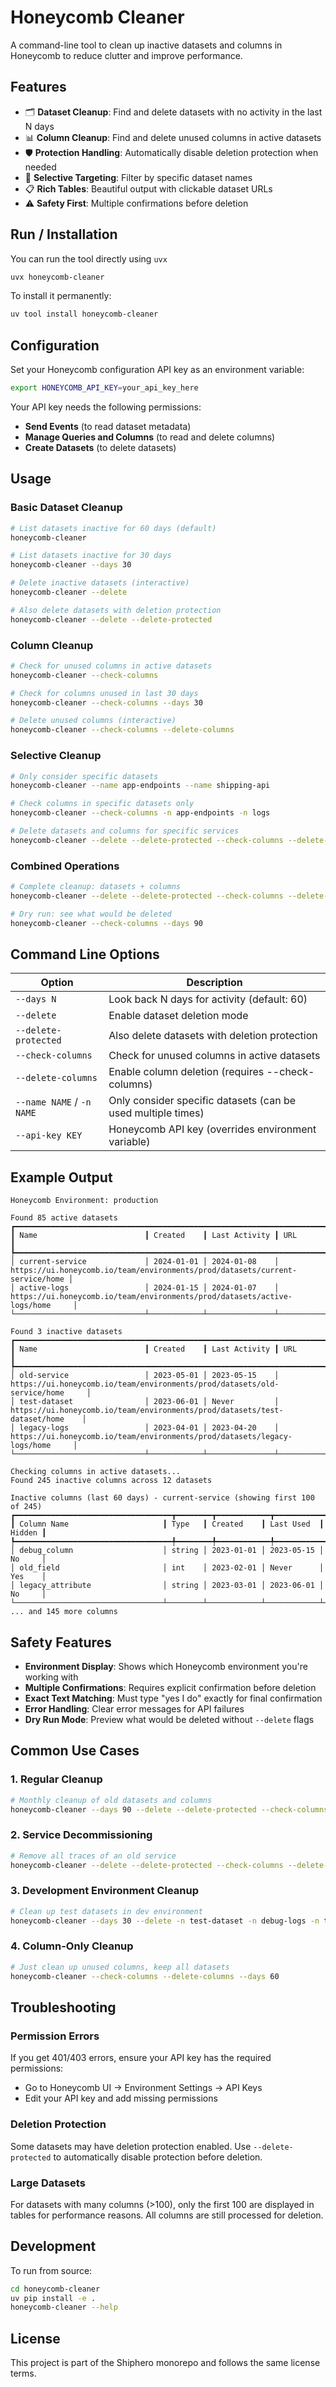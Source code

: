# Honeycomb Cleaner

A command-line tool to clean up inactive datasets and columns in Honeycomb to reduce clutter and improve performance.

## Features

- 🗂️ **Dataset Cleanup**: Find and delete datasets with no activity in the last N days
- 📊 **Column Cleanup**: Find and delete unused columns in active datasets
- 🛡️ **Protection Handling**: Automatically disable deletion protection when needed
- 🎯 **Selective Targeting**: Filter by specific dataset names
- 📋 **Rich Tables**: Beautiful output with clickable dataset URLs
- ⚠️ **Safety First**: Multiple confirmations before deletion

## Run / Installation

You can run the tool directly using `uvx`

```bash
uvx honeycomb-cleaner
```

To install it permanently:

```bash
uv tool install honeycomb-cleaner
```


## Configuration

Set your Honeycomb configuration API key as an environment variable:

```bash
export HONEYCOMB_API_KEY=your_api_key_here
```

Your API key needs the following permissions:
- **Send Events** (to read dataset metadata)
- **Manage Queries and Columns** (to read and delete columns)
- **Create Datasets** (to delete datasets)

## Usage

### Basic Dataset Cleanup

```bash
# List datasets inactive for 60 days (default)
honeycomb-cleaner

# List datasets inactive for 30 days
honeycomb-cleaner --days 30

# Delete inactive datasets (interactive)
honeycomb-cleaner --delete

# Also delete datasets with deletion protection
honeycomb-cleaner --delete --delete-protected
```

### Column Cleanup

```bash
# Check for unused columns in active datasets
honeycomb-cleaner --check-columns

# Check for columns unused in last 30 days
honeycomb-cleaner --check-columns --days 30

# Delete unused columns (interactive)
honeycomb-cleaner --check-columns --delete-columns
```

### Selective Cleanup

```bash
# Only consider specific datasets
honeycomb-cleaner --name app-endpoints --name shipping-api

# Check columns in specific datasets only
honeycomb-cleaner --check-columns -n app-endpoints -n logs

# Delete datasets and columns for specific services
honeycomb-cleaner --delete --delete-protected --check-columns --delete-columns -n old-service
```

### Combined Operations

```bash
# Complete cleanup: datasets + columns
honeycomb-cleaner --delete --delete-protected --check-columns --delete-columns

# Dry run: see what would be deleted
honeycomb-cleaner --check-columns --days 90
```

## Command Line Options

| Option | Description |
|--------|-------------|
| `--days N` | Look back N days for activity (default: 60) |
| `--delete` | Enable dataset deletion mode |
| `--delete-protected` | Also delete datasets with deletion protection |
| `--check-columns` | Check for unused columns in active datasets |
| `--delete-columns` | Enable column deletion (requires --check-columns) |
| `--name NAME` / `-n NAME` | Only consider specific datasets (can be used multiple times) |
| `--api-key KEY` | Honeycomb API key (overrides environment variable) |

## Example Output

```
Honeycomb Environment: production

Found 85 active datasets
┏━━━━━━━━━━━━━━━━━━━━━━━━━━━━━━━━━━━━━━━━━━━━━━━━━━━━━━━━━━━━━━━━━━━━━━━━━━━━━━━━━━━━━━━━━━━━━━━━━━━━━━━━━━━━━━━━━━━━━━━━━━━━━━━━━━━━━━━━━━━━┓
┃ Name                        ┃ Created    ┃ Last Activity ┃ URL                                                                           ┃
┡━━━━━━━━━━━━━━━━━━━━━━━━━━━━━━━━━━━━━━━━━━━━━━━━━━━━━━━━━━━━━━━━━━━━━━━━━━━━━━━━━━━━━━━━━━━━━━━━━━━━━━━━━━━━━━━━━━━━━━━━━━━━━━━━━━━━━━━━━━━━┩
│ current-service             │ 2024-01-01 │ 2024-01-08    │ https://ui.honeycomb.io/team/environments/prod/datasets/current-service/home │
│ active-logs                 │ 2024-01-15 │ 2024-01-07    │ https://ui.honeycomb.io/team/environments/prod/datasets/active-logs/home     │
└─────────────────────────────┴────────────┴───────────────┴───────────────────────────────────────────────────────────────────────────────┘

Found 3 inactive datasets
┏━━━━━━━━━━━━━━━━━━━━━━━━━━━━━━━━━━━━━━━━━━━━━━━━━━━━━━━━━━━━━━━━━━━━━━━━━━━━━━━━━━━━━━━━━━━━━━━━━━━━━━━━━━━━━━━━━━━━━━━━━━━━━━━━━━━━━━━━━━━━┓
┃ Name                        ┃ Created    ┃ Last Activity ┃ URL                                                                           ┃
┡━━━━━━━━━━━━━━━━━━━━━━━━━━━━━━━━━━━━━━━━━━━━━━━━━━━━━━━━━━━━━━━━━━━━━━━━━━━━━━━━━━━━━━━━━━━━━━━━━━━━━━━━━━━━━━━━━━━━━━━━━━━━━━━━━━━━━━━━━━━━┩
│ old-service                 │ 2023-05-01 │ 2023-05-15    │ https://ui.honeycomb.io/team/environments/prod/datasets/old-service/home     │
│ test-dataset                │ 2023-06-01 │ Never         │ https://ui.honeycomb.io/team/environments/prod/datasets/test-dataset/home    │
│ legacy-logs                 │ 2023-04-01 │ 2023-04-20    │ https://ui.honeycomb.io/team/environments/prod/datasets/legacy-logs/home     │
└─────────────────────────────┴────────────┴───────────────┴───────────────────────────────────────────────────────────────────────────────┘

Checking columns in active datasets...
Found 245 inactive columns across 12 datasets

Inactive columns (last 60 days) - current-service (showing first 100 of 245)
┏━━━━━━━━━━━━━━━━━━━━━━━━━━━━━━━━━━━┳━━━━━━━━┳━━━━━━━━━━━━┳━━━━━━━━━━━━┳━━━━━━━━┓
┃ Column Name                     ┃ Type   ┃ Created    ┃ Last Used  ┃ Hidden ┃
┡━━━━━━━━━━━━━━━━━━━━━━━━━━━━━━━━━━━╇━━━━━━━━╇━━━━━━━━━━━━╇━━━━━━━━━━━━╇━━━━━━━━┩
│ debug_column                    │ string │ 2023-01-01 │ 2023-05-15 │ No     │
│ old_field                       │ int    │ 2023-02-01 │ Never      │ Yes    │
│ legacy_attribute                │ string │ 2023-03-01 │ 2023-06-01 │ No     │
└─────────────────────────────────┴────────┴────────────┴────────────┴────────┘
... and 145 more columns
```

## Safety Features

- **Environment Display**: Shows which Honeycomb environment you're working with
- **Multiple Confirmations**: Requires explicit confirmation before deletion
- **Exact Text Matching**: Must type "yes I do" exactly for final confirmation
- **Error Handling**: Clear error messages for API failures
- **Dry Run Mode**: Preview what would be deleted without `--delete` flags

## Common Use Cases

### 1. Regular Cleanup
```bash
# Monthly cleanup of old datasets and columns
honeycomb-cleaner --days 90 --delete --delete-protected --check-columns --delete-columns
```

### 2. Service Decommissioning
```bash
# Remove all traces of an old service
honeycomb-cleaner --delete --delete-protected --check-columns --delete-columns -n old-service-name
```

### 3. Development Environment Cleanup
```bash
# Clean up test datasets in dev environment
honeycomb-cleaner --days 30 --delete -n test-dataset -n debug-logs -n temp-data
```

### 4. Column-Only Cleanup
```bash
# Just clean up unused columns, keep all datasets
honeycomb-cleaner --check-columns --delete-columns --days 60
```

## Troubleshooting

### Permission Errors
If you get 401/403 errors, ensure your API key has the required permissions:
- Go to Honeycomb UI → Environment Settings → API Keys
- Edit your API key and add missing permissions

### Deletion Protection
Some datasets may have deletion protection enabled. Use `--delete-protected` to automatically disable protection before deletion.

### Large Datasets
For datasets with many columns (>100), only the first 100 are displayed in tables for performance reasons. All columns are still processed for deletion.

## Development

To run from source:
```bash
cd honeycomb-cleaner
uv pip install -e .
honeycomb-cleaner --help
```

## License

This project is part of the Shiphero monorepo and follows the same license terms.
